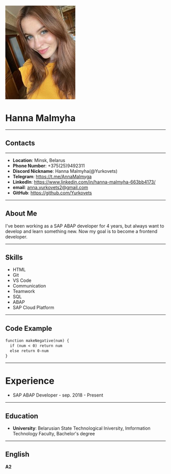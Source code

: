 ![My Image](/images/photo.jpg "My Photo")
# Hanna Malmyha
***
## Contacts
***
* **Location**: Minsk, Belarus
* **Phone Number**: +375(25)9492311
* **Discord Nickname**: Hanna Malmyha(@Yurkovets)
* **Telegram**: https://t.me/AnnaMalmyga
* **LinkedIn**: https://www.linkedin.com/in/hanna-malmyha-663bb4173/
* **email**: anna.yurkovets2@gmail.com
* **GitHub**: https://github.com/Yurkovets
***
## About Me
I've been working as a SAP ABAP developer for 4 years, but always want to develop and learn something new. Now my goal is to become a frontend developer.
***
## Skills
* HTML
* Git
* VS Code
* Communication
* Teamwork
* SQL
* ABAP
* SAP Cloud Platform
***
## Code Example
```
function makeNegative(num) {
  if (num < 0) return num
  else return 0-num
}
```
***
# Experience
* SAP ABAP Developer - sep. 2018 - Present
***
## Education
* **University**: Belarusian State Technological Iniversity, Imformation Technology Faculty, Bachelor's degree
***
## English
**A2** 